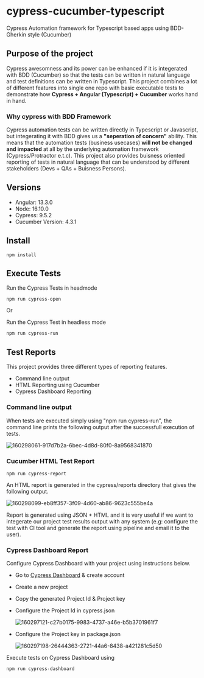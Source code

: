 # cypress-cucumber-typescript
Cypress Automation framework for Typescript based apps using BDD-Gherkin style (Cucumber) 

## Purpose of the project
Cypress awesomness and its power can be enhanced if it is integerated with BDD (Cucumber) so that the tests can be written in natural language and test definitions can be written in Typescript. This project combines a lot of different features into single one repo with basic executable tests to demonstrate how **Cypress + Angular (Typescript) + Cucumber** works hand in hand.

### Why cypress with BDD Framework
Cypress automation tests can be written directly in Typescript or Javascript, but integerating it with BDD gives us a **"seperation of concern"** ability. This means that the automation tests (business usecases) **will not be changed and impacted** at all by the underlying automation framework (Cypress/Protractor e.t.c). This project also provides buisness oriented reporting of tests in natural language that can be understood by different stakeholders (Devs + QAs + Buisness Persons).

## Versions
- Angular: 13.3.0
- Node: 16.10.0
- Cypress: 9.5.2
- Cucumber Version: 4.3.1

## Install
```
npm install
```
## Execute Tests
Run the Cypress Tests in headmode
```
npm run cypress-open
```
Or

Run the Cypress Test in headless mode
```
npm run cypress-run
```
## Test Reports
This project provides three different types of reporting features.
- Command line output
- HTML Reporting using Cucumber
- Cypress Dashboard Reporting

### Command line output
When tests are executed simply using "npm run cypress-run", the command line prints the following output after the successfull execution of tests.

![160298061-917d7b2a-6bec-4d8d-80f0-8a9568341870](https://user-images.githubusercontent.com/41230361/160299125-80d2c0da-1290-4fc3-bae1-44ee000edd34.jpg)

### Cucumber HTML Test Report
```
npm run cypress-report
```

An HTML report is generated in the cypress/reports directory that gives the following output. 

![160298099-eb8ff357-3f09-4d60-ab86-9623c555be4a](https://user-images.githubusercontent.com/41230361/160299164-d87f95a8-750e-4d87-9021-67a91216b60b.jpg)

Report is generated using JSON + HTML and it is very useful if we want to integerate our project test results output with any system (e.g: configure the test with CI tool and generate the report using pipeline and email it to the user).

### Cypress Dashboard Report
Configure Cypress Dashboard with your project using instructions below.

- Go to [Cypress Dashboard](https://dashboard.cypress.io/login) & create account 
- Create a new project
- Copy the generated Project Id & Project key
- Configure the Project Id in cypress.json
  
  ![160297121-c27b0175-9983-4737-a46e-b5b3701961f7](https://user-images.githubusercontent.com/41230361/160299025-c95793d9-124d-405d-a01a-dbdbb0115ce7.jpg)

- Configure the Project key in package.json
  
  ![160297198-26444363-2721-44a6-8438-a421281c5d50](https://user-images.githubusercontent.com/41230361/160299050-af4441bb-bfcf-4698-9b97-1762f05bfe62.jpg)

Execute tests on Cypress Dashboard using
```
npm run cypress-dashboard
```
